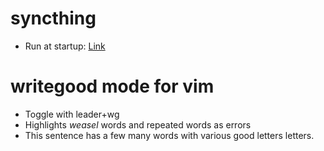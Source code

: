 # syncthing
 - Run at startup: [Link](https://docs.syncthing.net/users/autostart.html#linux)

# writegood mode for vim
 - Toggle with leader+wg
 - Highlights *weasel* words and repeated words as errors
 - This sentence has a few many words with various good letters letters.
